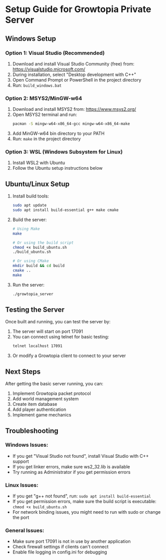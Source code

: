 # Setup Guide for Growtopia Private Server

## Windows Setup

### Option 1: Visual Studio (Recommended)
1. Download and install Visual Studio Community (free) from: https://visualstudio.microsoft.com/
2. During installation, select "Desktop development with C++"
3. Open Command Prompt or PowerShell in the project directory
4. Run: `build_windows.bat`

### Option 2: MSYS2/MinGW-w64
1. Download and install MSYS2 from: https://www.msys2.org/
2. Open MSYS2 terminal and run:
   ```bash
   pacman -S mingw-w64-x86_64-gcc mingw-w64-x86_64-make
   ```
3. Add MinGW-w64 bin directory to your PATH
4. Run: `make` in the project directory

### Option 3: WSL (Windows Subsystem for Linux)
1. Install WSL2 with Ubuntu
2. Follow the Ubuntu setup instructions below

## Ubuntu/Linux Setup

1. Install build tools:
   ```bash
   sudo apt update
   sudo apt install build-essential g++ make cmake
   ```

2. Build the server:
   ```bash
   # Using Make
   make
   
   # Or using the build script
   chmod +x build_ubuntu.sh
   ./build_ubuntu.sh
   
   # Or using CMake
   mkdir build && cd build
   cmake ..
   make
   ```

3. Run the server:
   ```bash
   ./growtopia_server
   ```

## Testing the Server

Once built and running, you can test the server by:

1. The server will start on port 17091
2. You can connect using telnet for basic testing:
   ```bash
   telnet localhost 17091
   ```
3. Or modify a Growtopia client to connect to your server

## Next Steps

After getting the basic server running, you can:

1. Implement Growtopia packet protocol
2. Add world management system
3. Create item database
4. Add player authentication
5. Implement game mechanics

## Troubleshooting

### Windows Issues:
- If you get "Visual Studio not found", install Visual Studio with C++ support
- If you get linker errors, make sure ws2_32.lib is available
- Try running as Administrator if you get permission errors

### Linux Issues:
- If you get "g++ not found", run: `sudo apt install build-essential`
- If you get permission errors, make sure the build script is executable: `chmod +x build_ubuntu.sh`
- For network binding issues, you might need to run with sudo or change the port

### General Issues:
- Make sure port 17091 is not in use by another application
- Check firewall settings if clients can't connect
- Enable file logging in config.ini for debugging
